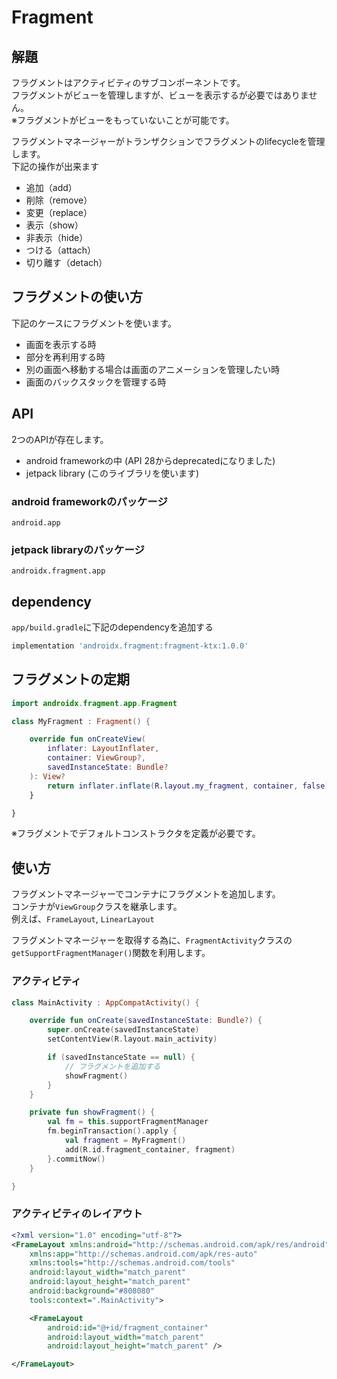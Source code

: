 # Fragment

## 解題

フラグメントはアクティビティのサブコンポーネントです。  
フラグメントがビューを管理しますが、ビューを表示するが必要ではありません。  
※フラグメントがビューをもっていないことが可能です。

フラグメントマネージャーがトランザクションでフラグメントのlifecycleを管理します。  
下記の操作が出来ます

- 追加（add）
- 削除（remove）
- 変更（replace）
- 表示（show）
- 非表示（hide）
- つける（attach）
- 切り離す（detach）

## フラグメントの使い方

下記のケースにフラグメントを使います。

- 画面を表示する時
- 部分を再利用する時
- 別の画面へ移動する場合は画面のアニメーションを管理したい時
- 画面のバックスタックを管理する時

## API

2つのAPIが存在します。
- android frameworkの中 (API 28からdeprecatedになりました)
- jetpack library (このライブラリを使います)

### android frameworkのパッケージ

```
android.app
```

### jetpack libraryのパッケージ

```
androidx.fragment.app
```

## dependency

`app/build.gradle`に下記のdependencyを追加する

```groovy
implementation 'androidx.fragment:fragment-ktx:1.0.0'
```

## フラグメントの定期

```kotlin
import androidx.fragment.app.Fragment

class MyFragment : Fragment() {

    override fun onCreateView(
        inflater: LayoutInflater,
        container: ViewGroup?,
        savedInstanceState: Bundle?
    ): View?
        return inflater.inflate(R.layout.my_fragment, container, false)
    }

}
```

※フラグメントでデフォルトコンストラクタを定義が必要です。

## 使い方

フラグメントマネージャーでコンテナにフラグメントを追加します。  
コンテナが`ViewGroup`クラスを継承します。  
例えば、`FrameLayout`, `LinearLayout`

フラグメントマネージャーを取得する為に、`FragmentActivity`クラスの`getSupportFragmentManager()`関数を利用します。

### アクティビティ

```kotlin
class MainActivity : AppCompatActivity() {

    override fun onCreate(savedInstanceState: Bundle?) {
        super.onCreate(savedInstanceState)
        setContentView(R.layout.main_activity)

        if (savedInstanceState == null) {
            // フラグメントを追加する
            showFragment()
        }
    }

    private fun showFragment() {
        val fm = this.supportFragmentManager
        fm.beginTransaction().apply {
            val fragment = MyFragment()
            add(R.id.fragment_container, fragment)
        }.commitNow()
    }

}
```

### アクティビティのレイアウト

```xml
<?xml version="1.0" encoding="utf-8"?>
<FrameLayout xmlns:android="http://schemas.android.com/apk/res/android"
    xmlns:app="http://schemas.android.com/apk/res-auto"
    xmlns:tools="http://schemas.android.com/tools"
    android:layout_width="match_parent"
    android:layout_height="match_parent"
    android:background="#808080"
    tools:context=".MainActivity">

    <FrameLayout
        android:id="@+id/fragment_container"
        android:layout_width="match_parent"
        android:layout_height="match_parent" />

</FrameLayout>

```

